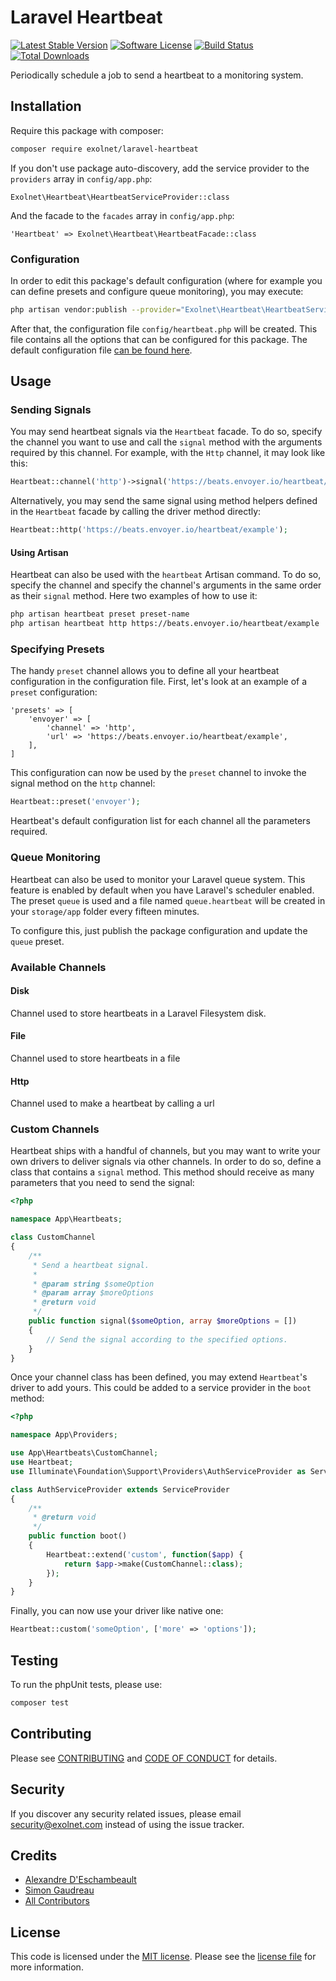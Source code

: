 # Laravel Heartbeat

[![Latest Stable Version](https://poser.pugx.org/eXolnet/laravel-heartbeat/v/stable?format=flat-square)](https://packagist.org/packages/eXolnet/laravel-heartbeat)
[![Software License](https://img.shields.io/badge/license-MIT-brightgreen.svg?style=flat-square)](LICENSE.md)
[![Build Status](https://img.shields.io/travis/eXolnet/laravel-heartbeat/master.svg?style=flat-square)](https://travis-ci.org/eXolnet/laravel-heartbeat)
[![Total Downloads](https://img.shields.io/packagist/dt/eXolnet/laravel-heartbeat.svg?style=flat-square)](https://packagist.org/packages/eXolnet/laravel-heartbeat)

Periodically schedule a job to send a heartbeat to a monitoring system.

## Installation

Require this package with composer:

```bash
composer require exolnet/laravel-heartbeat
```

If you don't use package auto-discovery, add the service provider to the ``providers`` array in `config/app.php`:

```
Exolnet\Heartbeat\HeartbeatServiceProvider::class
```

And the facade to the ``facades`` array in `config/app.php`: 

```
'Heartbeat' => Exolnet\Heartbeat\HeartbeatFacade::class
```

### Configuration

In order to edit this package's default configuration (where for example you can define presets and configure queue
monitoring), you may execute:

```bash
php artisan vendor:publish --provider="Exolnet\Heartbeat\HeartbeatServiceProvider"
```

After that, the configuration file `config/heartbeat.php` will be created. This file contains all the options that can
be configured for this package. The default configuration file [can be found here](config/heartbeat.php).

## Usage

### Sending Signals

You may send heartbeat signals via the `Heartbeat` facade. To do so, specify the channel you want to use and call the
`signal` method with the arguments required by this channel. For example, with the `Http` channel, it may look like
this:

```php
Heartbeat::channel('http')->signal('https://beats.envoyer.io/heartbeat/example');
```

Alternatively, you may send the same signal using method helpers defined in the `Heartbeat` facade by calling the
driver method directly:

```php
Heartbeat::http('https://beats.envoyer.io/heartbeat/example');
``` 

#### Using Artisan

Heartbeat can also be used with the `heartbeat` Artisan command. To do so, specify the channel and specify the
channel's arguments in the same order as their `signal` method. Here two examples of how to use it:

```bash
php artisan heartbeat preset preset-name
php artisan heartbeat http https://beats.envoyer.io/heartbeat/example
```

### Specifying Presets

The handy `preset` channel allows you to define all your heartbeat configuration in the configuration file. First, let's
look at an example of a `preset` configuration:

```
'presets' => [
    'envoyer' => [
        'channel' => 'http',
        'url' => 'https://beats.envoyer.io/heartbeat/example',
    ],
]
```

This configuration can now be used by the `preset` channel to invoke the signal method on the `http` channel:

```php
Heartbeat::preset('envoyer');
```

Heartbeat's default configuration list for each channel all the parameters required.

### Queue Monitoring

Heartbeat can also be used to monitor your Laravel queue system. This feature is enabled by default when you have
Laravel's scheduler enabled. The preset `queue` is used and a file named `queue.heartbeat` will be created in your
`storage/app` folder every fifteen minutes.

To configure this, just publish the package configuration and update the `queue` preset.

### Available Channels

#### Disk
Channel used to store heartbeats in a Laravel Filesystem disk.

#### File
Channel used to store heartbeats in a file

#### Http
Channel used to make a heartbeat by calling a url

### Custom Channels

Heartbeat ships with a handful of channels, but you may want to write your own drivers to deliver signals via other
channels. In order to do so, define a class that contains a `signal` method. This method should receive as many
parameters that you need to send the signal:

```php
<?php

namespace App\Heartbeats;

class CustomChannel
{
    /**
     * Send a heartbeat signal.
     *
     * @param string $someOption
     * @param array $moreOptions
     * @return void
     */
    public function signal($someOption, array $moreOptions = [])
    {
        // Send the signal according to the specified options.
    }
}
```

Once your channel class has been defined, you may extend `Heartbeat`'s driver to add yours. This could be added to
a service provider in the `boot` method:

```php
<?php

namespace App\Providers;

use App\Heartbeats\CustomChannel;
use Heartbeat;
use Illuminate\Foundation\Support\Providers\AuthServiceProvider as ServiceProvider;

class AuthServiceProvider extends ServiceProvider
{
    /**
     * @return void
     */
    public function boot()
    {
        Heartbeat::extend('custom', function($app) {
            return $app->make(CustomChannel::class);
        });
    }
}
```

Finally, you can now use your driver like native one:

```php
Heartbeat::custom('someOption', ['more' => 'options']);
``` 


## Testing

To run the phpUnit tests, please use:

``` bash
composer test
```

## Contributing

Please see [CONTRIBUTING](CONTRIBUTING.md) and [CODE OF CONDUCT](CODE_OF_CONDUCT.md) for details.

## Security

If you discover any security related issues, please email security@exolnet.com instead of using the issue tracker.

## Credits

- [Alexandre D'Eschambeault](https://github.com/xel1045)
- [Simon Gaudreau](https://github.com/Gandhi11)
- [All Contributors](../../contributors)

## License

This code is licensed under the [MIT license](http://choosealicense.com/licenses/mit/). 
Please see the [license file](LICENSE) for more information.
